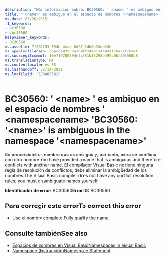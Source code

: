 ```yaml
---
description: "Más información sobre: BC30560: ' <name> ' es ambiguo en el espacio de nombres ' <namespacename> '"
title: "'<name>' es ambiguo en el espacio de nombres '<namespacename>'"
ms.date: 07/20/2015
f1_keywords:
- bc30560
- vbc30560
helpviewer_keywords:
- BC30560
ms.assetid: 7f032293-054b-4eae-8d97-3db8e7ddde3b
ms.openlocfilehash: cb6cda035c5e7c9ff249b1a4a042f4be5e17b7ef
ms.sourcegitcommit: 10e719780594efc781b15295e499c66f316068b8
ms.translationtype: MT
ms.contentlocale: es-ES
ms.lasthandoff: 02/14/2021
ms.locfileid: "100483591"
---
```

# <a name="bc30560-name-is-ambiguous-in-the-namespace-namespacename"></a><span data-ttu-id="4fafb-103">BC30560: ' \<name> ' es ambiguo en el espacio de nombres ' \<namespacename> '</span><span class="sxs-lookup"><span data-stu-id="4fafb-103">BC30560: '\<name>' is ambiguous in the namespace '\<namespacename>'</span></span>

<span data-ttu-id="4fafb-104">Se proporcionó un nombre que es ambiguo y, por tanto, entra en conflicto con otro nombre.</span><span class="sxs-lookup"><span data-stu-id="4fafb-104">You have provided a name that is ambiguous and therefore conflicts with another name.</span></span> <span data-ttu-id="4fafb-105">El compilador Visual Basic no tiene ninguna regla de resolución de conflictos; debe eliminar la ambigüedad de los nombres.</span><span class="sxs-lookup"><span data-stu-id="4fafb-105">The Visual Basic compiler does not have any conflict resolution rules; you must disambiguate names yourself.</span></span>

 <span data-ttu-id="4fafb-106">**Identificador de error:** BC30560</span><span class="sxs-lookup"><span data-stu-id="4fafb-106">**Error ID:** BC30560</span></span>

## <a name="to-correct-this-error"></a><span data-ttu-id="4fafb-107">Para corregir este error</span><span class="sxs-lookup"><span data-stu-id="4fafb-107">To correct this error</span></span>

- <span data-ttu-id="4fafb-108">Use el nombre completo.</span><span class="sxs-lookup"><span data-stu-id="4fafb-108">Fully qualify the name.</span></span>

## <a name="see-also"></a><span data-ttu-id="4fafb-109">Consulte también</span><span class="sxs-lookup"><span data-stu-id="4fafb-109">See also</span></span>

- [<span data-ttu-id="4fafb-110">Espacios de nombres en Visual Basic</span><span class="sxs-lookup"><span data-stu-id="4fafb-110">Namespaces in Visual Basic</span></span>](../../programming-guide/program-structure/namespaces.md)
- [<span data-ttu-id="4fafb-111">Namespace (Instrucción)</span><span class="sxs-lookup"><span data-stu-id="4fafb-111">Namespace Statement</span></span>](../statements/namespace-statement.md)
